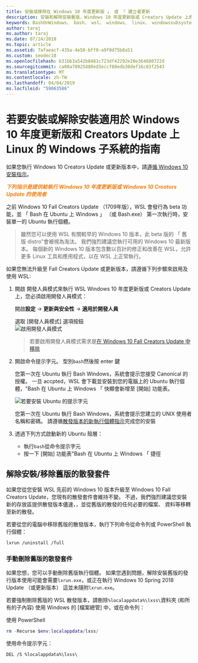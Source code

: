```yaml
---
title: 安裝或移除在 Windows 10 年度更新版 」 或 「 建立者更新
description: 安裝和解除安裝舊版，Windows 10 年度更新版或 Creators Update 上的 beta 版散發套件的指示
keywords: BashOnWindows、 bash、 wsl、 windows、 linux、 windowssubsystem、 ubuntu、 debian、 suse、 windows 10，舊版、 beta 版的 windows 子系統安裝、 移除、 解除安裝，請解除安裝，delete，已被取代
author: taraj
ms.author: taraj
ms.date: 07/24/2018
ms.topic: article
ms.assetid: 7afaeacf-435a-4e58-bff0-a9f0d75b8a51
ms.custom: seodec18
ms.openlocfilehash: b31bb3a542b8481c723df42292e20e364680722d
ms.sourcegitcommit: ca08a78925880ed3eccf88edb30def16c83f2543
ms.translationtype: MT
ms.contentlocale: zh-TW
ms.lasthandoff: 04/04/2019
ms.locfileid: "59063586"
---
```

# <a name="guide-to-install-or-uninstall-windows-subsystem-for-linux-on-windows-10-anniversary-update-and-creators-update"></a>若要安裝或解除安裝適用於 Windows 10 年度更新版和 Creators Update 上 Linux 的 Windows 子系統的指南 

如果您執行 Windows 10 Creators Update 或更新版本中，請[遵循 Windows 10 安裝指示](install-win10.md)。

<strong><em><span style="color: #f28014">下列指示是提供給執行 Windows 10 年度更新版或 Windows 10 Creators Update 的使用者</span></em></strong>

之前 Windows 10 Fall Creators Update （1709年版），WSL 會發行為 beta 功能，並 「 Bash 在 Ubuntu 上 Windows 」 （或 Bash.exe） 第一次執行時，安裝單一的 Ubuntu 執行個體。

> 雖然您可以使用 WSL 有關較早的 Windows 10 版本，此 beta 版的 「 舊版 distro"會被視為淘汰。 我們強烈建議您執行可用的 Windows 10 最新版本。 每個新的 Windows 10 版本包含數以百計的修正和改善在 WSL，允許更多 Linux 工具和應用程式，以在 WSL 上正常執行。

如果您無法升級至 Fall Creators Update 或更新版本，請遵循下列步驟來啟用及使用 WSL:

1. 開啟 開發人員模式來執行 WSL Windows 10 年度更新版或 Creators Update 上，您必須啟用開發人員模式：

    開啟**設定** -> **更新與安全性** -> **適用於開發人員**

    選取 [開發人員模式] 選項按鈕  
    ![啟用開發人員模式](media/updateAndSecurity.png)

    > 若要啟用開發人員模式需求是[在 Windows 10 Fall Creators Update 中移除](https://blogs.msdn.microsoft.com/commandline/2017/06/08/developer-mode-no-longer-required-for-windows-subsystem-for-linux/)

1. 開啟命令提示字元。  型別`bash`然後按 enter 鍵

    您第一次在 Ubuntu 執行 Bash Windows，系統會提示您接受 Canonical 的授權。 一旦 accpted，WSL 會下載並安裝到您的電腦上的 Ubuntu 執行個體，"Bash 在 Ubuntu 上 Windows 「 快顯會新增至 [開始] 功能表。

    ![若要安裝 Ubuntu 的提示字元](media/bashShellInstall.png)

    您第一次在 Ubuntu 執行 Bash Windows，系統會提示您建立的 UNIX 使用者名稱和密碼。 請遵循[散發版本的新執行個體指示](initialize-distro.md)完成您的安裝

1. 透過下列方式啟動新的 Ubuntu 殼層：
    * 執行`bash`從命令提示字元
    * 按一下 [開始] 功能表"Bash 在 Ubuntu 上 Windows 「 捷徑

    
## <a name="uninstallingremoving-the-legacy-distro"></a>解除安裝/移除舊版的散發套件
如果您從您安裝 WSL 先前的 Windows 10 版本升級至 Windows 10 Fall Creators Update，您現有的散發套件會維持不變。 不過，我們強烈建議您安裝新的存放區提供散發版本儘速，，並從舊版的散發的任何必要的檔案、 資料等移轉至新的散發。

若要從您的電腦中移除舊版的散發版本，執行下列命令從命令列或 PowerShell 執行個體：

```console
lxrun /uninstall /full
```

### <a name="manually-deleting-the-legacy-distro"></a>手動刪除舊版的散發套件
如果您想，您可以手動刪除舊版執行個體。 如果您遇到問題，解除安裝舊版的發行版本使用可能會需要`lxrun.exe`，或正在執行 Windows 10 Spring 2018 Update （或更新版本） 這並未隨附`lxrun.exe`。

若要強制刪除舊版的 WSL 散發版本，請刪除`%localappdata%\lxss\`資料夾 (和所有的子內容) 使用 Windows 的 [檔案總管] 中，或在命令列：

使用 PowerShell
```powershell
rm -Recurse $env:localappdata/lxss/
```

使用命令提示字元：
```console
DEL /S %localappdata%\lxss\
```
